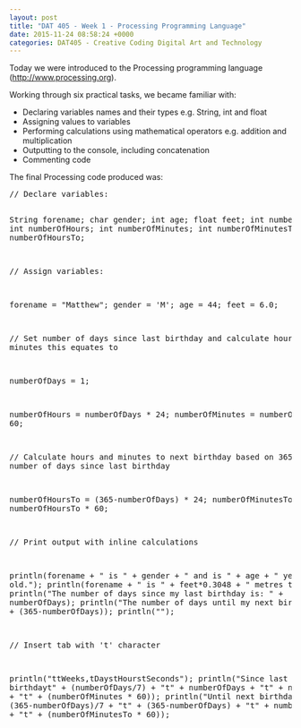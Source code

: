 ```yaml
---
layout: post
title: "DAT 405 - Week 1 - Processing Programming Language"
date: 2015-11-24 08:58:24 +0000
categories: DAT405 - Creative Coding Digital Art and Technology
---
```


Today we were introduced to the Processing programming language (<a href="http://www.processing.org">http://www.processing.org</a>).

Working through six practical tasks, we became familiar with:
<ul>
 	<li>Declaring variables names and their types e.g. String, int and float</li>
 	<li>Assigning values to variables</li>
 	<li>Performing calculations using mathematical operators e.g. addition and multiplication</li>
 	<li>Outputting to the console, including concatenation</li>
 	<li>Commenting code</li>
</ul>
The final Processing code produced was:
<pre class="EnlighterJSRAW" data-enlighter-language="generic">// Declare variables:

String forename;
char gender;
int age;
float feet;
int numberOfDays;
int numberOfHours;
int numberOfMinutes;
int numberOfMinutesTo;
int numberOfHoursTo;

// Assign variables:

forename = "Matthew";
gender = 'M';
age = 44;
feet = 6.0;

// Set number of days since last birthday and calculate hours and minutes this equates to

numberOfDays = 1;

numberOfHours = numberOfDays * 24;
numberOfMinutes = numberOfHours * 60;

// Calculate hours and minutes to next birthday based on 365 minus number of days since last birthday

numberOfHoursTo = (365-numberOfDays) * 24;
numberOfMinutesTo = numberOfHoursTo * 60;

// Print output with inline calculations

println(forename + " is " + gender + " and is " + age + " years old.");
println(forename + " is " + feet*0.3048 + " metres tall.");
println("The number of days since my last birthday is: " + numberOfDays);
println("The number of days until my next birthday is: " + (365-numberOfDays));
println("");

// Insert tab with 't' character

println("ttWeeks,tDaystHourstSeconds");
println("Since last birthdayt" + (numberOfDays/7) + "t" + numberOfDays + "t" + numberOfHours + "t" + (numberOfMinutes * 60));
println("Until next birthdayt" + (365-numberOfDays)/7 + "t" + (365-numberOfDays) + "t" + numberOfHoursTo + "t" + (numberOfMinutesTo * 60));</pre>